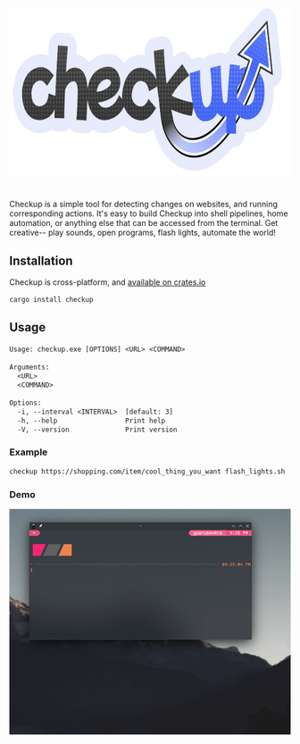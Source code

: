 <div align="center">
    <img height="300" src="https://github.com/gusruben/checkup/raw/main/checkup.png">

<h1 align="center"></h1>
</div>

Checkup is a simple tool for detecting changes on websites, and running corresponding actions. It's easy to build Checkup into shell pipelines, home automation, or anything else that can be accessed from the terminal. Get creative-- play sounds, open programs, flash lights, automate the world!

## Installation

Checkup is cross-platform, and [available on crates.io](https://crates.io/crates/checkup)

```sh
cargo install checkup
```

## Usage

```
Usage: checkup.exe [OPTIONS] <URL> <COMMAND>

Arguments:
  <URL>
  <COMMAND>

Options:
  -i, --interval <INTERVAL>  [default: 3]
  -h, --help                 Print help
  -V, --version              Print version
```

### Example

```sh
checkup https://shopping.com/item/cool_thing_you_want flash_lights.sh
```

### Demo

![Checkup Demo](https://raw.githubusercontent.com/gusruben/checkup/refs/heads/main/checkup.gif)